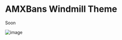 # AMXBans Windmill Theme
Soon


![image](https://github.com/user-attachments/assets/1c833da1-3927-4cb3-8210-7b227fe5d407)
